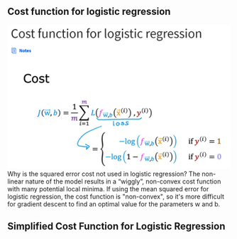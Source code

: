 
## Cost function for logistic regression
![](./cost-logistic-regression.png)
Why is the squared error cost not used in logistic regression?
The non-linear nature of the model results in a “wiggly”, non-convex cost function with many potential local minima.
If using the mean squared error for logistic regression, the cost function is "non-convex", so it's more difficult for gradient descent to find an optimal value for the parameters w and b.


## Simplified Cost Function for Logistic Regression

